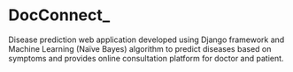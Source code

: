 # DocConnect_
Disease prediction web application developed using Django framework and Machine Learning
(Naïve Bayes) algorithm to predict diseases based on symptoms and provides online consultation platform for doctor and patient.
